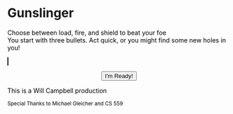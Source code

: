 
<html>

<style>
canvas {
    border: 1px solid black;
    background-color: white;
}
p {color: black}
</style>

<body id="body">
<h1>Gunslinger<br></h1>
<script src="ready.js"></script>
<p>
    Choose between load, fire, and shield to beat your foe <br> 
    You start with three bullets. Act quick, or you might find some new holes in you!
</p>
<p><canvas id="myCanvas" width="600px" height="300px"></canvas></p>

<div style="text-align: center;">
    <input value= "I'm Ready!" type="button" id="butt"></input>
</div>
<script src="game.js"></script>
</body>

<footer>
<p>This is a Will Campbell production</p>
<p><sub>Special Thanks to Michael Gleicher and CS 559</sub></p>
</footer>

</html>
